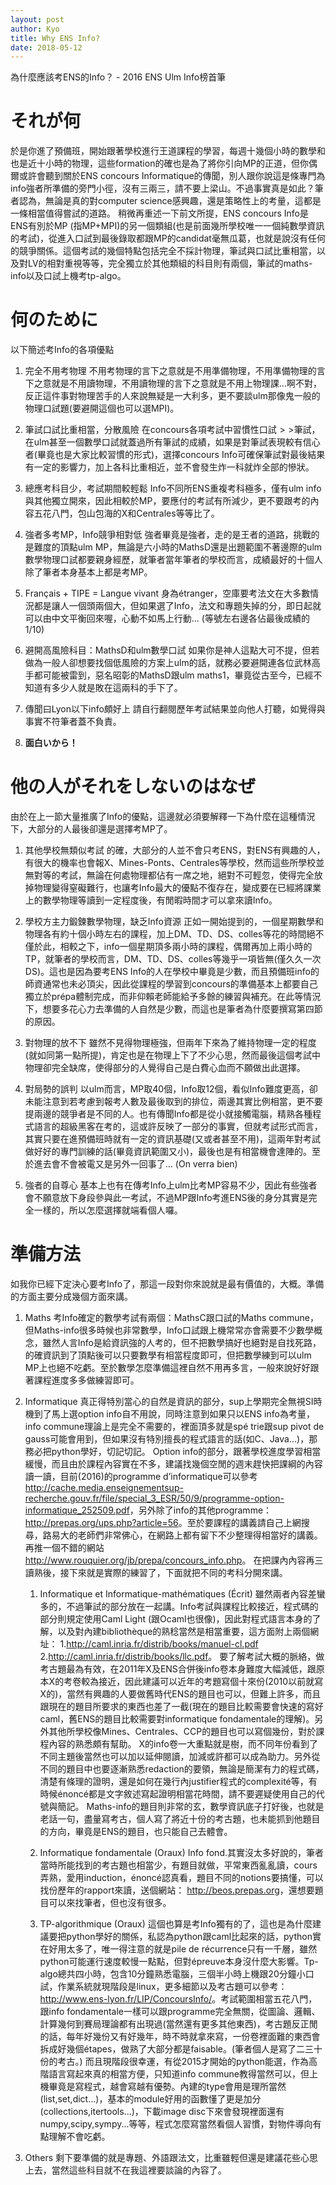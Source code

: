 ```yaml
---
layout: post
author: Kyo
title: Why ENS Info?
date: 2018-05-12
---
```


為什麼應該考ENS的Info？ - 2016 ENS Ulm Info榜首筆

それが何
========

於是你進了預備班，開始跟著學校進行王道課程的學習，每週十幾個小時的數學和也是近十小時的物理，這些formation的確也是為了將你引向MP的正道，但你偶爾或許會聽到關於ENS
concours
Informatique的傳聞，別人跟你說這是條專門為info強者所準備的旁門小徑，沒有三兩三，請不要上梁山。不過事實真是如此？筆者認為，無論是真的對computer
science感興趣，還是策略性上的考量，這都是一條相當值得嘗試的道路。
稍微再重述一下前文所提，ENS concours Info是ENS有別於MP
(指MP+MPI)的另一個類組(也是前面幾所學校唯一一個純數學資訊的考試)，從進入口試到最後錄取都跟MP的candidat毫無瓜葛，也就是說沒有任何的競爭關係。這個考試的幾個特點包括完全不採計物理，筆試與口試比重相當，以及對LV的相對重視等等，完全獨立於其他類組的科目則有兩個，筆試的maths-info以及口試上機考tp-algo。

何のために
==========

以下簡述考Info的各項優點

1.  完全不用考物理
    不用考物理的言下之意就是不用準備物理，不用準備物理的言下之意就是不用讀物理，不用讀物理的言下之意就是不用上物理課...啊不對，反正這件事對物理苦手的人來說無疑是一大利多，更不要談ulm那像鬼一般的物理口試題(要避開這個也可以選MPI)。

2.  筆試口試比重相當，分散風險
    在concours各項考試中習慣性口試$>>$筆試，在ulm甚至一個數學口試就蓋過所有筆試的成績，如果是對筆試表現較有信心者(畢竟也是大家比較習慣的形式)，選擇concours
    Info可確保筆試對最後結果有一定的影響力，加上各科比重相近，並不會發生炸一科就炸全部的慘狀。

3.  總應考科目少，考試期間較輕鬆
    Info不同所ENS重複考科極多，僅有ulm
    info與其他獨立開來，因此相較於MP，要應付的考試有所減少，更不要跟考的內容五花八門，包山包海的X和Centrales等等比了。

4.  強者多考MP，Info競爭相對低
    強者畢竟是強者，走的是王者的道路，挑戰的是難度的頂點ulm
    MP，無論是六小時的MathsD還是出題範圍不著邊際的ulm數學物理口試都要親身經歷，就筆者當年筆者的學校而言，成績最好的十個人除了筆者本身基本上都是考MP。

5.  Français + TIPE = Langue vivant
    身為étranger，空庫要考法文在大多數情況都是讓人一個頭兩個大，但如果選了Info，法文和專題失掉的分，即日起就可以由中文平衡回來喔，心動不如馬上行動...
    (等號左右邊各佔最後成績的1/10)

6.  避開高風險科目：MathsD和ulm數學口試
    如果你是神人這點大可不提，但若做為一般人卻想要找個低風險的方案上ulm的話，就務必要避開連各位武林高手都可能被雷到，惡名昭彰的MathsD跟ulm
    maths1，畢竟從古至今，已經不知道有多少人就是敗在這兩科的手下了。

7.  傳聞曰Lyon以下info頗好上
    請自行翻閱歷年考試結果並向他人打聽，如覺得與事實不符筆者蓋不負責。

8.  **面白いから！**

他の人がそれをしないのはなぜ
============================

由於在上一節大量推廣了Info的優點，這邊就必須要解釋一下為什麼在這種情況下，大部分的人最後卻還是選擇考MP了。

1.  其他學校無類似考試
    的確，大部分的人並不會只考ENS，對ENS有興趣的人，有很大的機率也會報X、Mines-Ponts、Centrales等學校，然而這些所學校並無對等的考試，無論在何處物理都佔有一席之地，絕對不可輕忽，使得完全放掉物理變得窒礙難行，也讓考Info最大的優點不復存在，變成要在已經將課業上的數學物理等讀到一定程度後，有閒暇時間才可以拿來讀Info。

2.  學校方主力鍛鍊數學物理，缺乏Info資源
    正如一開始提到的，一個星期數學和物理各有約十個小時左右的課程，加上DM、TD、DS、colles等花的時間絕不僅於此，相較之下，info一個星期頂多兩小時的課程，偶爾再加上兩小時的TP，就筆者的學校而言，DM、TD、DS、colles等幾乎一項皆無(僅久久一次DS)。這也是因為要考ENS
    Info的人在學校中畢竟是少數，而且預備班info的師資通常也未必頂尖，因此從課程的學習到concours的準備基本上都要自己獨立於prépa體制完成，而非仰賴老師能給予多餘的練習與補充。在此等情況下，想要多花心力去準備的人自然是少數，而這也是筆者為什麼要撰寫第四節的原因。

3.  對物理的放不下
    雖然不見得物理極強，但兩年下來為了維持物理一定的程度(就如同第一點所提)，肯定也是在物理上下了不少心思，然而最後這個考試中物理卻完全缺席，使得部分的人覺得自己是白費心血而不願做出此選擇。

4.  對局勢的誤判
    以ulm而言，MP取40個，Info取12個，看似Info難度更高，卻未能注意到若考慮到報考人數及最後取到的排位，兩邊其實比例相當，更不要提兩邊的競爭者是不同的人。也有傳聞Info都是從小就接觸電腦，精熟各種程式語言的超級黑客在考的，這或許反映了一部分的事實，但就考試形式而言，其實只要在進預備班時就有一定的資訊基礎(又或者甚至不用)，這兩年對考試做好好的專門訓練的話(畢竟資訊範圍又小)，最後也是有相當機會達陣的。至於進去會不會被電又是另外一回事了...
    (On verra bien)

5.  強者的自尊心
    基本上也有在傳考Info上ulm比考MP容易不少，因此有些強者會不願意放下身段參與此一考試，不過MP跟Info考進ENS後的身分其實是完全一樣的，所以怎麼選擇就端看個人囉。

準備方法
========

如我你已經下定決心要考Info了，那這一段對你來說就是最有價值的，大概。準備的方面主要分成幾個方面來講。

1.  Maths
    考Info確定的數學考試有兩個：MathsC跟口試的Maths
    commune，但Maths-info很多時候也非常數學，Info口試跟上機常常亦會需要不少數學概念，雖然人言Info是給資訊強的人考的，但不把數學搞好也絕對是自找死路，的確資訊到了頂點後可以只要數學有相當程度即可，但把數學練到可以ulm
    MP上也絕不吃虧。至於數學怎麼準備這裡自然不用再多言，一般來說好好跟著課程進度多多做練習即可。

2.  Informatique
    真正得特別當心的自然是資訊的部分，sup上學期完全無視SI時機到了馬上選option
    info自不用說，同時注意到如果只以ENS info為考量，info
    commune理論上是完全不需要的，裡面頂多就是spé trie跟sup pivot de
    gauss可能會用到，但如果沒有特別擅長的程式語言的話(如C、Java...)，那務必把python學好，切記切記。
    Option
    info的部分，跟著學校進度學習相當緩慢，而且由於課程內容實在不多，建議找幾個空閒的週末趕快把課綱的內容讀一讀，目前(2016)的programme
    d’informatique可以參考<http://cache.media.enseignementsup-recherche.gouv.fr/file/special_3_ESR/50/9/programme-option-informatique_252509.pdf>，另外除了info的其他programme：<http://prepas.org/ups.php?article=56>。至於要課程的講義請自己上網搜尋，路易大的老師們非常佛心，在網路上都有留下不少整理得相當好的講義。再推一個不錯的網站<http://www.rouquier.org/jb/prepa/concours_info.php>。
    在把課內內容再三讀熟後，接下來就是實際的練習了，下面就把不同的考科分開來講。

    1.  Informatique et Informatique-mathématiques (Écrit)
        雖然兩者內容差蠻多的，不過筆試的部分放在一起講。Info考試與課程比較接近，程式碼的部分則規定使用Caml
        Light
        (跟Ocaml也很像)，因此對程式語言本身的了解，以及對內建bibliothèque的熟稔當然是相當重要，這方面附上兩個網址：
        1.<http://caml.inria.fr/distrib/books/manuel-cl.pdf>
        2.<http://caml.inria.fr/distrib/books/llc.pdf>。
        要了解考試大概的脈絡，做考古題最為有效，在2011年X及ENS合併後info卷本身難度大幅減低，跟原本X的考卷較為接近，因此建議可以近年的考題寫個十來份(2010以前就寫X的)，當然有興趣的人要做舊時代ENS的題目也可以，但難上許多，而且跟現在的題目所要求的東西也差了一截(現在的題目比較需要會快速的寫好caml，舊ENS的題目比較需要對informatique
        fondamentale的理解)。另外其他所學校像Mines、Centrales、CCP的題目也可以寫個幾份，對於課程內容的熟悉頗有幫助。
        X的info卷一大重點就是樹，而不同年份看到了不同主題後當然也可以加以延伸閱讀，加減或許都可以成為助力。另外從不同的題目中也要逐漸熟悉redaction的要領，無論是簡潔有力的程式碼，清楚有條理的證明，還是如何在幾行內justifier程式的complexité等，有時候énoncé都是文字敘述寫起證明相當花時間，請不要遲疑使用自己的代號與簡記。
        Maths-info的題目則非常的玄，數學資訊底子打好後，也就是老話一句，盡量寫考古，個人寫了將近十份的考古題，也未能抓到他題目的方向，畢竟是ENS的題目，也只能自己去體會。

    2.  Informatique fondamentale (Oraux)
        Info
        fond.其實沒太多好說的，筆者當時所能找到的考古題也相當少，有題目就做，平常東西亂亂讀，cours弄熟，愛用induction，énoncé認真看，題目不同的notions要搞懂，可以找份歷年的rapport來讀，送個網站：
        <http://beos.prepas.org>，還想要題目可以來找筆者，但也沒有很多。

    3.  TP-algorithmique (Oraux)
        這個也算是考Info獨有的了，這也是為什麼建議要把python學好的關係，私認為python跟caml比起來的話，python實在好用太多了，唯一得注意的就是pile
        de
        récurrence只有一千層，雖然python可能運行速度較慢一點點，但對épreuve本身沒什麼大影響。Tp-algo總共四小時，包含10分鐘熟悉電腦，三個半小時上機跟20分鐘小口試，作業系統就現階段是linux，更多細節以及考古題可以參考：
        <http://www.ens-lyon.fr/LIP/ConcoursInfo/>。考試範圍相當五花八門，跟info
        fondamentale一樣可以跟programme完全無關，從圖論、邏輯、計算幾何到賽局理論都有出現過(當然還有更多其他東西)，考古題反正閒的話，每年好幾份又有好幾年，時不時就拿來寫，一份卷裡面難的東西會拆成好幾個étapes，做熟了大部分都是faisable。(筆者個人是寫了二三十份的考古。)
        而且現階段很幸運，有從2015才開始的python能選，作為高階語言寫起來真的相當方便，只知道info
        commune教得當然可以，但上機畢竟是寫程式，越會寫越有優勢。內建的type會用是理所當然
        (list,set,dict...)，基本的module好用的函數懂了更是加分
        (collections,itertools...)，下載image
        disc下來會發現裡面還有numpy,scipy,sympy...等等，程式怎麼寫當然看個人習慣，對物件導向有點理解不會吃虧。

3.  Others
    剩下要準備的就是專題、外語跟法文，比重雖輕但還是建議花些心思上去，當然這些科目就不在我這裡要談論的內容了。

